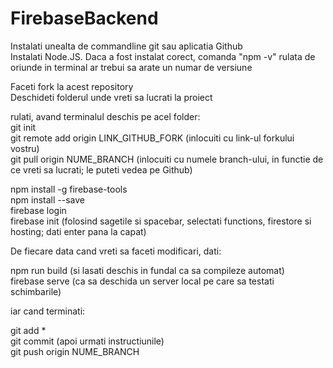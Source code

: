 # FirebaseBackend 
Instalati unealta de commandline git sau aplicatia Github  
Instalati Node.JS. Daca a fost instalat corect, comanda "npm -v" rulata de oriunde in terminal ar trebui sa arate un numar de versiune  
  
Faceti fork la acest repository  
Deschideti folderul unde vreti sa lucrati la proiect  
  
rulati, avand terminalul deschis pe acel folder:  
git init  
git remote add origin LINK_GITHUB_FORK      (inlocuiti cu link-ul forkului vostru)  
git pull origin NUME_BRANCH         (inlocuiti cu numele branch-ului, in functie de ce vreti sa lucrati; le puteti vedea pe Github)  
  
npm install -g firebase-tools  
npm install --save  
firebase login  
firebase init     (folosind sagetile si spacebar, selectati functions, firestore si hosting; dati enter pana la capat)  
  
De fiecare data cand vreti sa faceti modificari, dati:  
  
npm run build    (si lasati deschis in fundal ca sa compileze automat)  
firebase serve   (ca sa deschida un server local pe care sa testati schimbarile)  
  
iar cand terminati:  
  
git add *  
git commit (apoi urmati instructiunile)  
git push origin NUME_BRANCH  
